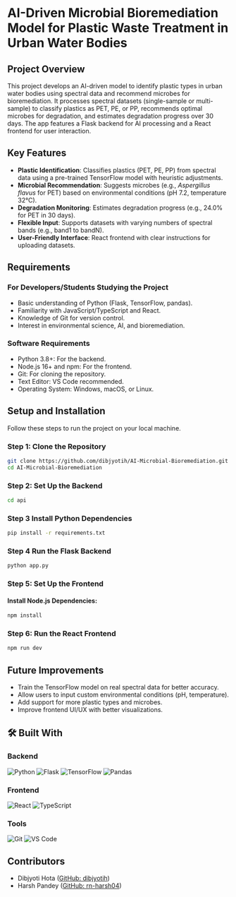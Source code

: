 # AI-Driven Microbial Bioremediation Model for Plastic Waste Treatment in Urban Water Bodies

## Project Overview
This project develops an AI-driven model to identify plastic types in urban water bodies using spectral data and recommend microbes for bioremediation. It processes spectral datasets (single-sample or multi-sample) to classify plastics as PET, PE, or PP, recommends optimal microbes for degradation, and estimates degradation progress over 30 days. The app features a Flask backend for AI processing and a React frontend for user interaction.

## Key Features
- **Plastic Identification**: Classifies plastics (PET, PE, PP) from spectral data using a pre-trained TensorFlow model with heuristic adjustments.
- **Microbial Recommendation**: Suggests microbes (e.g., *Aspergillus flavus* for PET) based on environmental conditions (pH 7.2, temperature 32°C).
- **Degradation Monitoring**: Estimates degradation progress (e.g., 24.0% for PET in 30 days).
- **Flexible Input**: Supports datasets with varying numbers of spectral bands (e.g., band1 to bandN).
- **User-Friendly Interface**: React frontend with clear instructions for uploading datasets.

## Requirements
### For Developers/Students Studying the Project
- Basic understanding of Python (Flask, TensorFlow, pandas).
- Familiarity with JavaScript/TypeScript and React.
- Knowledge of Git for version control.
- Interest in environmental science, AI, and bioremediation.

### Software Requirements
- Python 3.8+: For the backend.
- Node.js 16+ and npm: For the frontend.
- Git: For cloning the repository.
- Text Editor: VS Code recommended.
- Operating System: Windows, macOS, or Linux.

## Setup and Installation
Follow these steps to run the project on your local machine.

### Step 1: Clone the Repository
```bash
git clone https://github.com/dibjyotih/AI-Microbial-Bioremediation.git
cd AI-Microbial-Bioremediation
```
### Step 2: Set Up the Backend
```bash
cd api
```
### Step 3 Install Python Dependencies
```bash
pip install -r requirements.txt
```
### Step 4 Run the Flask Backend
```bash
python app.py
```
### Step 5: Set Up the Frontend
#### Install Node.js Dependencies:
```bash
npm install
```
### Step 6: Run the React Frontend
```bash
npm run dev
```
## Future Improvements
- Train the TensorFlow model on real spectral data for better accuracy.
- Allow users to input custom environmental conditions (pH, temperature).
- Add support for more plastic types and microbes.
- Improve frontend UI/UX with better visualizations.

## 🛠 Built With

### Backend
![Python](https://img.shields.io/badge/Python-3.8%2B-blue?logo=python)
![Flask](https://img.shields.io/badge/Flask-2.0%2B-lightgrey?logo=flask)
![TensorFlow](https://img.shields.io/badge/TensorFlow-2.0%2B-orange?logo=tensorflow)
![Pandas](https://img.shields.io/badge/Pandas-1.0%2B-blue?logo=pandas&logoColor=white)

### Frontend  
![React](https://img.shields.io/badge/React-18%2B-blue?logo=react)
![TypeScript](https://img.shields.io/badge/TypeScript-4.0%2B-blue?logo=typescript)

### Tools
![Git](https://img.shields.io/badge/Git-2.0%2B-orange?logo=git)
![VS Code](https://img.shields.io/badge/VS_Code-1.0%2B-blue?logo=visual-studio-code)
## Contributors
- Dibjyoti Hota ([GitHub: dibjyotih](https://github.com/dibjyotih))
- Harsh Pandey ([GitHub: rn-harsh04](https://github.com/rn-harsh04))

